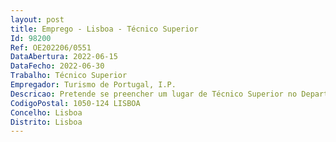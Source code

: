 ```yaml
--- 
layout: post
title: Emprego - Lisboa - Técnico Superior
Id: 98200
Ref: OE202206/0551
DataAbertura: 2022-06-15
DataFecho: 2022-06-30
Trabalho: Técnico Superior
Empregador: Turismo de Portugal, I.P.
Descricao: Pretende se preencher um lugar de Técnico Superior no Departamento de Comunicação do Turismo de Portugal com recurso ao mecanismo de mobilidade interna, para o desempenho das seguintes funções Conceção, implementação e desenvolvimento de ações integradas de comunicação Participação na gestão, estruturação e desenvolvimento de canais plataformas de comunicação (interna e externa) Produção e edição de conteúdos destinados aos vários canais plataformas de comunicação (interna e externa) Articulação com as várias áreas do Turismo de Portugal (maioritariamente com as áreas core) na vertente informação comunicação.
CodigoPostal: 1050-124 LISBOA
Concelho: Lisboa
Distrito: Lisboa
--- 
```

